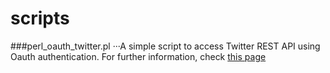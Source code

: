 # scripts
###perl_oauth_twitter.pl
···A simple script to access Twitter REST API using Oauth authentication. For further information, check [this page](https://lelugom.github.io)
